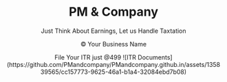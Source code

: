 <!DOCTYPE html>
<html lang="en">
<head>
  <meta charset="UTF-8">
  <meta="viewport" content="width=device-width, initial-scale=1.0">
  <link rel="stylesheet" href="css/style.css">
</head>
<body>
  <header>
    <h1>PM & Company</h1>
Just Think About Earnings, Let us Handle Taxtation
  <main>
    <!-- Add your website content here -->
  </main>
    <p>&copy; Your Business Name</p>
  File Your ITR just @499
![ITR Documents](https://github.com/PMandcompany/PMandcompany.github.in/assets/135839565/cc157773-9625-46a1-b1a4-32084ebd7b08)
